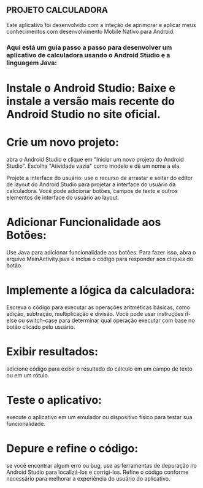## PROJETO CALCULADORA 

Este aplicativo foi desenvolvido com a inteção de aprimorar e aplicar meus conhecimentos com desenvolvimento Mobile Nativo para Android.

### Aqui está um guia passo a passo para desenvolver um aplicativo de calculadora usando o Android Studio e a linguagem Java:

# Instale o Android Studio: Baixe e instale a versão mais recente do Android Studio no site oficial.

# Crie um novo projeto: 
abra o Android Studio e clique em "Iniciar um novo projeto do Android Studio". Escolha "Atividade vazia" como modelo e dê um nome a ela.

Projete a interface do usuário: use o recurso de arrastar e soltar do editor de layout do Android Studio para projetar a interface do usuário da calculadora. 
Você pode adicionar botões, campos de texto e outros elementos de interface do usuário ao layout.

# Adicionar Funcionalidade aos Botões: 
Use Java para adicionar funcionalidade aos botões. Para fazer isso, abra o arquivo MainActivity.java e inclua o código para responder aos cliques do botão.

# Implemente a lógica da calculadora: 
Escreva o código para executar as operações aritméticas básicas, como adição, subtração, multiplicação e divisão. 
Você pode usar instruções if-else ou switch-case para determinar qual operação executar com base no botão clicado pelo usuário.

# Exibir resultados: 
adicione código para exibir o resultado do cálculo em um campo de texto ou em um rótulo.

# Teste o aplicativo: 
execute o aplicativo em um emulador ou dispositivo físico para testar sua funcionalidade.

# Depure e refine o código: 
se você encontrar algum erro ou bug, use as ferramentas de depuração no Android Studio para localizá-los e corrigi-los. 
Refine o código conforme necessário para melhorar a experiência do usuário do aplicativo.
